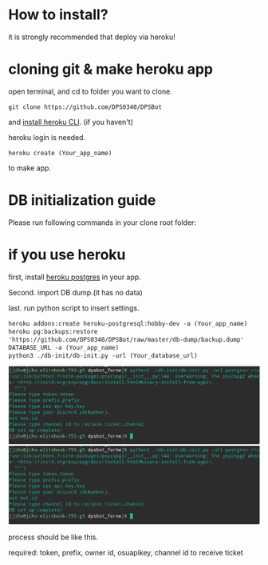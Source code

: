 # How to install?

it is strongly recommended that deploy via heroku!


# cloning git & make heroku app

open terminal, and cd to folder you want to clone.

```
git clone https://github.com/DPS0340/DPSBot
```
and [install heroku CLI](https://devcenter.heroku.com/articles/heroku-cli#download-and-install). (if you haven't)

heroku login is needed.

```
heroku create (Your_app_name)
```
to make app.

# DB initialization guide

Please run following commands in your clone root folder:

# if you use heroku

first, install [heroku postgres](https://elements.heroku.com/addons/heroku-postgresql) in your app.

Second. import DB dump.(it has no data)

last. run python script to insert settings.


```
heroku addons:create heroku-postgresql:hobby-dev -a (Your_app_name)
heroku pg:backups:restore 'https://github.com/DPS0340/DPSBot/raw/master/db-dump/backup.dump' DATABASE_URL -a (Your_app_name)
python3 ./db-init/db-init.py -url (Your_database_url)
```


![db-setup-heroku](https://github.com/DPS0340/DPSBot/blob/gh-pages/Screenshot_20181223_162448.png)
![db-init.py](https://github.com/DPS0340/DPSBot/blob/gh-pages/Screenshot_20181223_162448.png)

process should be like this.

required: token, prefix, owner id, osuapikey, channel id to receive ticket

